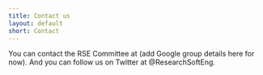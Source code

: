 ```yaml
---
title: Contact us
layout: default
short: Contact
---
```


You can contact the RSE Committee at (add Google group details here for now). 
And you can follow us on Twitter at @ResearchSoftEng.
